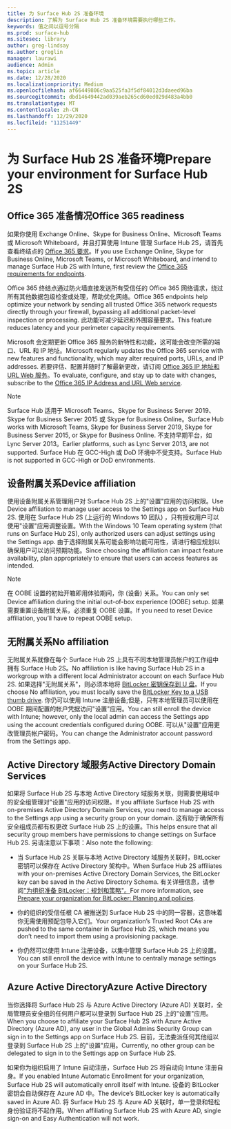 ```yaml
---
title: 为 Surface Hub 2S 准备环境
description: 了解为 Surface Hub 2S 准备环境需要执行哪些工作。
keywords: 值之间以逗号分隔
ms.prod: surface-hub
ms.sitesec: library
author: greg-lindsay
ms.author: greglin
manager: laurawi
audience: Admin
ms.topic: article
ms.date: 12/28/2020
ms.localizationpriority: Medium
ms.openlocfilehash: af66449806c9aa525fa3f5df84012d3daeed96ba
ms.sourcegitcommit: dbd14649442ad039aeb265cd60ed029d483a4bb0
ms.translationtype: MT
ms.contentlocale: zh-CN
ms.lasthandoff: 12/29/2020
ms.locfileid: "11251449"
---
```

# <span data-ttu-id="afb21-104">为 Surface Hub 2S 准备环境</span><span class="sxs-lookup"><span data-stu-id="afb21-104">Prepare your environment for Surface Hub 2S</span></span>

## <span data-ttu-id="afb21-105">Office 365 准备情况</span><span class="sxs-lookup"><span data-stu-id="afb21-105">Office 365 readiness</span></span>

<span data-ttu-id="afb21-106">如果你使用 Exchange Online、Skype for Business Online、Microsoft Teams 或 Microsoft Whiteboard，并且打算使用 Intune 管理 Surface Hub 2S，请首先查看终结点的 [Office 365 要求](https://docs.microsoft.com/office365/enterprise/office-365-endpoints)。</span><span class="sxs-lookup"><span data-stu-id="afb21-106">If you use Exchange Online, Skype for Business Online, Microsoft Teams, or Microsoft Whiteboard, and intend to manage Surface Hub 2S with Intune, first review the [Office 365 requirements for endpoints](https://docs.microsoft.com/office365/enterprise/office-365-endpoints).</span></span>

<span data-ttu-id="afb21-107">Office 365 终结点通过防火墙直接发送所有受信任的 Office 365 网络请求，绕过所有其他数据包级检查或处理，帮助优化网络。</span><span class="sxs-lookup"><span data-stu-id="afb21-107">Office 365 endpoints help optimize your network by sending all trusted Office 365 network requests directly through your firewall, bypassing all additional packet-level inspection or processing.</span></span> <span data-ttu-id="afb21-108">此功能可减少延迟和外围容量要求。</span><span class="sxs-lookup"><span data-stu-id="afb21-108">This feature reduces latency and your perimeter capacity requirements.</span></span>

<span data-ttu-id="afb21-109">Microsoft 会定期更新 Office 365 服务的新特性和功能，这可能会改变所需的端口、URL 和 IP 地址。</span><span class="sxs-lookup"><span data-stu-id="afb21-109">Microsoft regularly updates the Office 365 service with new features and functionality, which may alter required ports, URLs, and IP addresses.</span></span> <span data-ttu-id="afb21-110">若要评估、配置并随时了解最新更改，请订阅 [Office 365 IP 地址和 URL Web 服务](https://docs.microsoft.com/office365/enterprise/office-365-ip-web-service)。</span><span class="sxs-lookup"><span data-stu-id="afb21-110">To evaluate, configure, and stay up to date with changes, subscribe to the [Office 365 IP Address and URL Web service](https://docs.microsoft.com/office365/enterprise/office-365-ip-web-service).</span></span>

> [!NOTE]
> <span data-ttu-id="afb21-111">Surface Hub 适用于 Microsoft Teams、Skype for Business Server 2019、Skype for Business Server 2015 或 Skype for Business Online。</span><span class="sxs-lookup"><span data-stu-id="afb21-111">Surface Hub works with Microsoft Teams, Skype for Business Server 2019, Skype for Business Server 2015, or Skype for Business Online.</span></span>
<span data-ttu-id="afb21-112">不支持早期平台，如 Lync Server 2013。</span><span class="sxs-lookup"><span data-stu-id="afb21-112">Earlier platforms, such as Lync Server 2013, are not supported.</span></span> <span data-ttu-id="afb21-113">Surface Hub 在 GCC-High 或 DoD 环境中不受支持。</span><span class="sxs-lookup"><span data-stu-id="afb21-113">Surface Hub is not supported in GCC-High or DoD environments.</span></span>


## <span data-ttu-id="afb21-114">设备附属关系</span><span class="sxs-lookup"><span data-stu-id="afb21-114">Device affiliation</span></span>

<span data-ttu-id="afb21-115">使用设备附属关系管理用户对 Surface Hub 2S 上的"设置"应用的访问权限。</span><span class="sxs-lookup"><span data-stu-id="afb21-115">Use Device affiliation to manage user access to the Settings app on Surface Hub 2S.</span></span>
<span data-ttu-id="afb21-116">使用在 Surface Hub 2S (上运行的 Windows 10 团队) ，只有授权用户可以使用"设置"应用调整设置。</span><span class="sxs-lookup"><span data-stu-id="afb21-116">With the Windows 10 Team operating system (that runs on Surface Hub 2S),  only authorized users can adjust settings using the Settings app.</span></span> <span data-ttu-id="afb21-117">由于选择附属关系可能会影响功能可用性，请进行相应规划以确保用户可以访问预期功能。</span><span class="sxs-lookup"><span data-stu-id="afb21-117">Since choosing the affiliation can impact feature availability, plan appropriately to ensure that users can access features as intended.</span></span>

> [!NOTE]
> <span data-ttu-id="afb21-118">在 OOBE 设置的初始开箱即用体验期间，你 (设备) 关系。</span><span class="sxs-lookup"><span data-stu-id="afb21-118">You can only set Device affiliation during the initial out-of-box experience (OOBE) setup.</span></span> <span data-ttu-id="afb21-119">如果需要重置设备附属关系，必须重复 OOBE 设置。</span><span class="sxs-lookup"><span data-stu-id="afb21-119">If you need to reset Device affiliation, you’ll have to repeat OOBE setup.</span></span>

## <span data-ttu-id="afb21-120">无附属关系</span><span class="sxs-lookup"><span data-stu-id="afb21-120">No affiliation</span></span>

<span data-ttu-id="afb21-121">无附属关系就像在每个 Surface Hub 2S 上具有不同本地管理员帐户的工作组中拥有 Surface Hub 2S。</span><span class="sxs-lookup"><span data-stu-id="afb21-121">No affiliation is like having Surface Hub 2S in a workgroup with a different local Administrator account on each Surface Hub 2S.</span></span> <span data-ttu-id="afb21-122">如果选择"无附属关系"，则必须本地将 [BitLocker 密钥保存到 U 盘](https://docs.microsoft.com/windows/security/information-protection/bitlocker/bitlocker-key-management-faq)。</span><span class="sxs-lookup"><span data-stu-id="afb21-122">If you choose No affiliation, you must locally save the [BitLocker Key to a USB thumb drive](https://docs.microsoft.com/windows/security/information-protection/bitlocker/bitlocker-key-management-faq).</span></span> <span data-ttu-id="afb21-123">你仍可以使用 Intune 注册设备;但是，只有本地管理员可以使用在 OOBE 期间配置的帐户凭据访问"设置"应用。</span><span class="sxs-lookup"><span data-stu-id="afb21-123">You can still enroll the device with Intune; however, only the local admin can access the Settings app using the account credentials configured during OOBE.</span></span> <span data-ttu-id="afb21-124">可以从"设置"应用更改管理员帐户密码。</span><span class="sxs-lookup"><span data-stu-id="afb21-124">You can change the Administrator account password from the Settings app.</span></span>

## <span data-ttu-id="afb21-125">Active Directory 域服务</span><span class="sxs-lookup"><span data-stu-id="afb21-125">Active Directory Domain Services</span></span>

<span data-ttu-id="afb21-126">如果将 Surface Hub 2S 与本地 Active Directory 域服务关联，则需要使用域中的安全组管理对"设置"应用的访问权限。</span><span class="sxs-lookup"><span data-stu-id="afb21-126">If you affiliate Surface Hub 2S with on-premises Active Directory Domain Services, you need to manage access to the Settings app using a security group on your domain.</span></span> <span data-ttu-id="afb21-127">这有助于确保所有安全组成员都有权更改 Surface Hub 2S 上的设置。</span><span class="sxs-lookup"><span data-stu-id="afb21-127">This helps ensure that all security group members have permissions to change settings on Surface Hub 2S.</span></span> <span data-ttu-id="afb21-128">另请注意以下事项：</span><span class="sxs-lookup"><span data-stu-id="afb21-128">Also note the following:</span></span>

- <span data-ttu-id="afb21-129">当 Surface Hub 2S 关联与本地 Active Directory 域服务关联时，BitLocker 密钥可以保存在 Active Directory 架构中。</span><span class="sxs-lookup"><span data-stu-id="afb21-129">When Surface Hub 2S affiliates with your on-premises Active Directory Domain Services, the BitLocker key can be saved in the Active Directory Schema.</span></span> <span data-ttu-id="afb21-130">有关详细信息，请参阅["为组织准备 BitLocker：规划和策略"。](https://docs.microsoft.com/windows/security/information-protection/bitlocker/prepare-your-organization-for-bitlocker-planning-and-policies)</span><span class="sxs-lookup"><span data-stu-id="afb21-130">For more information, see [Prepare your organization for BitLocker: Planning and policies](https://docs.microsoft.com/windows/security/information-protection/bitlocker/prepare-your-organization-for-bitlocker-planning-and-policies).</span></span>

- <span data-ttu-id="afb21-131">你的组织的受信任根 CA 被推送到 Surface Hub 2S 中的同一容器，这意味着你无需使用预配包导入它们。</span><span class="sxs-lookup"><span data-stu-id="afb21-131">Your organization’s Trusted Root CAs are pushed to the same container in Surface Hub 2S, which means you don’t need to import them using a provisioning package.</span></span>

- <span data-ttu-id="afb21-132">你仍然可以使用 Intune 注册设备，以集中管理 Surface Hub 2S 上的设置。</span><span class="sxs-lookup"><span data-stu-id="afb21-132">You can still enroll the device with Intune to centrally manage settings on your Surface Hub 2S.</span></span>

## <span data-ttu-id="afb21-133">Azure Active Directory</span><span class="sxs-lookup"><span data-stu-id="afb21-133">Azure Active Directory</span></span>

<span data-ttu-id="afb21-134">当你选择将 Surface Hub 2S 与 Azure Active Directory (Azure AD) 关联时，全局管理员安全组的任何用户都可以登录到 Surface Hub 2S 上的"设置"应用。</span><span class="sxs-lookup"><span data-stu-id="afb21-134">When you choose to affiliate your Surface Hub 2S with Azure Active Directory (Azure AD), any user in the Global Admins Security Group can sign in to the Settings app on Surface Hub 2S.</span></span> <span data-ttu-id="afb21-135">目前，无法委派任何其他组以登录到 Surface Hub 2S 上的"设置"应用。</span><span class="sxs-lookup"><span data-stu-id="afb21-135">Currently, no other group can be delegated to sign in to the Settings app on Surface Hub 2S.</span></span>

<span data-ttu-id="afb21-136">如果你为组织启用了 Intune 自动注册，Surface Hub 2S 将自动向 Intune 注册自身。</span><span class="sxs-lookup"><span data-stu-id="afb21-136">If you enabled Intune Automatic Enrollment for your organization, Surface Hub 2S will automatically enroll itself with Intune.</span></span> <span data-ttu-id="afb21-137">设备的 BitLocker 密钥会自动保存在 Azure AD 中。</span><span class="sxs-lookup"><span data-stu-id="afb21-137">The device’s BitLocker key is automatically saved in Azure AD.</span></span> <span data-ttu-id="afb21-138">将 Surface Hub 2S 与 Azure AD 关联时，单一登录和轻松身份验证将不起作用。</span><span class="sxs-lookup"><span data-stu-id="afb21-138">When affiliating Surface Hub 2S with Azure AD, single sign-on and Easy Authentication will not work.</span></span>
